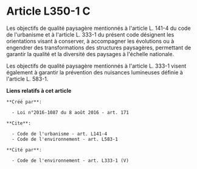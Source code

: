 # Article L350-1 C

Les objectifs de qualité paysagère mentionnés à l'article L. 141-4 du code de l'urbanisme et à l'article L. 333-1 du présent
code désignent les orientations visant à conserver, à accompagner les évolutions ou à engendrer des transformations des
structures paysagères, permettant de garantir la qualité et la diversité des paysages à l'échelle nationale. 

Les objectifs de qualité paysagère mentionnés à l'article L. 333-1 visent également à garantir la prévention des nuisances
lumineuses définie à l'article L. 583-1.

**Liens relatifs à cet article**

	**Créé par**:

	  - Loi n°2016-1087 du 8 août 2016 - art. 171

	**Cite**:

	  - Code de l'urbanisme - art. L141-4
	  - Code de l'environnement - art. L583-1

	**Cité par**:

	  - Code de l'environnement - art. L333-1 (V)
